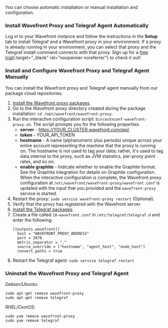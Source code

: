 

You can choose automatic installation or manual installation and configuration.

### Install Wavefront Proxy and Telegraf Agent Automatically

Log in to your Wavefront instance and follow the instructions in the **Setup** tab to install Telegraf and a Wavefront proxy in your environment. If a proxy is already running in your environment, you can select that proxy and the Telegraf install command connects with that proxy. Sign up for a [free trial](http://wavefront.com/sign-up/?utm_source=docs.vmware.com&utm_medium=referral&utm_campaign=docs-front-page){:target="_blank" rel="noopenner noreferrer"} to check it out!

### Install and Configure Wavefront Proxy and Telegraf Agent Manually

You can install the Wavefront proxy and Telegraf agent manually from our package cloud repositories.

1. [Install the Wavefront proxy packages](https://packagecloud.io/wavefront/proxy/install).
1. Go to the Wavefront proxy directory created during the package installation: `cd /opt/wavefront/wavefront-proxy`.
1. Run the interactive configuration script: `bin/autoconf-wavefront-proxy.sh`. The script prompts you for the following properties:
   - **server** - https://YOUR_CLUSTER.wavefront.com/api/
   - **token** - YOUR_API_TOKEN
   - **hostname** - A name (alphanumeric plus periods) unique across your entire account representing the machine that the proxy is running on. The hostname is not used to tag your data; rather, it's used to tag data internal to the proxy, such as JVM statistics, per-proxy point rates, and so on.
   - **enable graphite** - Indicate whether to enable the Graphite format. See the Graphite integration for details on Graphite configuration.
  When the interactive configuration is complete, the Wavefront proxy configuration at `/etc/wavefront/wavefront-proxy/wavefront.conf` is updated with the input that you provided and the `wavefront-proxy` service is started.
1. Restart the proxy: `sudo service wavefront-proxy restart` (Optional).
1. Verify that the proxy has registered with the Wavefront server.
1. [Install the Telegraf packages](https://packagecloud.io/wavefront/telegraf/install).
1. Create a file called `10-wavefront.conf` in `/etc/telegraf/telegraf.d` and enter the following:
   ```
   [[outputs.wavefront]]
     host = "WAVEFRONT_PROXY_ADDRESS"
     port = 2878
     metric_separator = "."
     source_override = ["hostname", "agent_host", "node_host"]
     convert_paths = true
   ```
1. Restart the Telegraf agent: `sudo service telegraf restart`

### Uninstall the Wavefront Proxy and Telegraf Agent

*Debian/Ubuntu*:

```
sudo apt-get remove wavefront-proxy
sudo apt-get remove telegraf
```

*RHEL/CentOS*:
```
sudo yum remove wavefront-proxy
sudo yum remove telegraf
```
